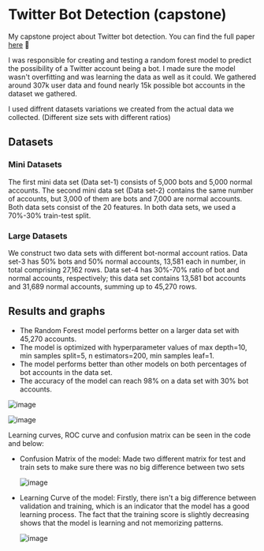 # Twitter Bot Detection (capstone)
My capstone project about Twitter bot detection. You can find the full paper [here](https://ieeexplore.ieee.org/document/10296706) 🎯

I was responsible for creating and testing a random forest model to predict the possibility of a Twitter account being a bot. I made sure the model wasn't overfitting and was learning the data as well as it could.
We gathered around 307k user data and found nearly 15k possible bot accounts in the dataset we gathered. 

I used diffrent datasets variations we created from the actual data we collected. 
(Different size sets with different ratios)

## Datasets
### Mini Datasets
The first mini data set (Data set-1) consists of 5,000
bots and 5,000 normal accounts. The second mini data set
(Data set-2) contains the same number of accounts, but 3,000
of them are bots and 7,000 are normal accounts. Both data
sets consist of the 20 features. In both data
sets, we used a 70%-30% train-test split.

### Large Datasets
We construct two data sets with different bot-normal account
ratios. Data set-3 has 50% bots and 50% normal accounts,
13,581 each in number, in total comprising 27,162 rows.
Data set-4 has 30%-70% ratio of bot and normal accounts,
respectively; this data set contains 13,581 bot accounts and
31,689 normal accounts, summing up to 45,270 rows.

## Results and graphs
- The Random Forest model performs better on a larger data set with 45,270 accounts.
- The model is optimized with hyperparameter values of max depth=10, min samples split=5, n estimators=200, min samples leaf=1.
- The model performs better than other models on both percentages of bot accounts in the data set.
- The accuracy of the model can reach 98% on a data set with 30% bot accounts.

  
![image](https://github.com/acelyasn/capstone/assets/122313795/137275a0-0948-47a4-a34b-327d788f06d3)

![image](https://github.com/acelyasn/capstone/assets/122313795/3f2f5884-168a-4c27-8d79-7aa44732c78e)



Learning curves, ROC curve and confusion matrix can be seen in the code and below:  

- Confusion Matrix of the model:
  Made two different matrix for test and train sets to make sure there was no big difference between two sets

  ![image](https://github.com/acelyasn/capstone/assets/122313795/453537a1-caa0-44ff-800c-28fc32f9a55e)
- Learning Curve of the model:
  Firstly, there isn't a big difference between validation and training, which is an indicator that the model has a good learning process.
  The fact that the training score is slightly decreasing shows that the model is learning and not memorizing patterns.
  
  ![image](https://github.com/acelyasn/capstone/assets/122313795/69805d0f-a5dc-43cb-83b5-5b53e01d3195)

